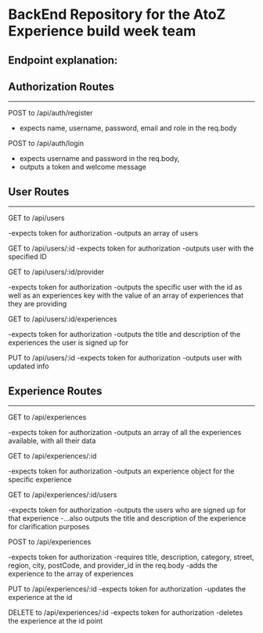 # BackEnd Repository for the AtoZ Experience build week team

## Endpoint explanation:


## Authorization Routes
------------------------------

POST to /api/auth/register

- expects name, username, password, email and role in the req.body

POST to /api/auth/login

- expects username and password in the req.body,
- outputs a token and welcome message

## User Routes
-------------------------------

GET to /api/users

-expects token for authorization
-outputs an array of users

GET to /api/users/:id
-expects token for authorization
-outputs user with the specified ID

GET to /api/users/:id/provider

-expects token for authorization
-outputs the specific user with the id as well as an experiences key with the value of an array of experiences that they are providing

GET to /api/users/:id/experiences

-expects token for authorization
-outputs the title and description of the experiences the user is signed up for

PUT to /api/users/:id
-expects token for authorization
-outputs user with updated info


## Experience Routes
--------------------------------

GET to /api/experiences

-expects token for authorization
-outputs an array of all the experiences available, with all their data

GET to /api/experiences/:id

-expects token for authorization
-outputs an experience object for the specific experience

GET to /api/experiences/:id/users

-expects token for authorization
-outputs the users who are signed up for that experience
-...also outputs the title and description of the experience for clarification purposes

POST to /api/experiences

-expects token for authorization
-requires title, description, category, street, region, city,  postCode, and provider_id in the req.body
-adds the experience to the array of experiences

PUT to /api/experiences/:id
-expects token for authorization
-updates the experience at the id

DELETE to /api/experiences/:id
-expects token for authorization
-deletes the experience at the id point

